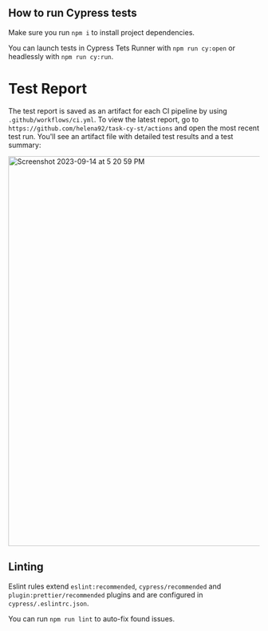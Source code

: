 ## How to run Cypress tests

Make sure you run `npm i` to install project dependencies.

You can launch tests in Cypress Tets Runner with `npm run cy:open` or headlessly with `npm run cy:run`.

# Test Report

The test report is saved as an artifact for each CI pipeline by using `.github/workflows/ci.yml`.
To view the latest report, go to `https://github.com/helena92/task-cy-st/actions` and open the most recent test run.
You'll see an artifact file with detailed test results and a test summary:

<img width="780" alt="Screenshot 2023-09-14 at 5 20 59 PM" src="https://github.com/helena92/task-cy-st/assets/17526307/d26bda23-2b82-4be4-b63f-882bee4cf3a6">

## Linting

Eslint rules extend `eslint:recommended`, `cypress/recommended` and `plugin:prettier/recommended` plugins and are configured in `cypress/.eslintrc.json`.

You can run `npm run lint` to auto-fix found issues.
